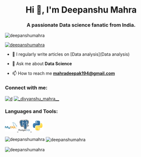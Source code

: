 <h1 align="center">Hi 👋, I'm Deepanshu Mahra</h1>
<h3 align="center">A passionate Data science fanatic from India.</h3>

<p align="left"> <img src="https://komarev.com/ghpvc/?username=deepanshumahra&label=Profile%20views&color=0e75b6&style=flat" alt="deepanshumahra" /> </p>

<p align="left"> <a href="https://github.com/ryo-ma/github-profile-trophy"><img src="https://github-profile-trophy.vercel.app/?username=deepanshumahra" alt="deepanshumahra" /></a> </p>

- 📝 I regularly write articles on [Data analysis](Data analysis)

- 💬 Ask me about **Data Science**

- 📫 How to reach me **mahradeepak194@gmail.com**

<h3 align="left">Connect with me:</h3>
<p align="left">
<a href="https://linkedin.com/in/d" target="blank"><img align="center" src="https://raw.githubusercontent.com/rahuldkjain/github-profile-readme-generator/master/src/images/icons/Social/linked-in-alt.svg" alt="d" height="30" width="40" /></a>
<a href="https://instagram.com/_divyanshu_mahra__" target="blank"><img align="center" src="https://raw.githubusercontent.com/rahuldkjain/github-profile-readme-generator/master/src/images/icons/Social/instagram.svg" alt="_divyanshu_mahra__" height="30" width="40" /></a>
</p>

<h3 align="left">Languages and Tools:</h3>
<p align="left"> <a href="https://www.mysql.com/" target="_blank" rel="noreferrer"> <img src="https://raw.githubusercontent.com/devicons/devicon/master/icons/mysql/mysql-original-wordmark.svg" alt="mysql" width="40" height="40"/> </a> <a href="https://www.postgresql.org" target="_blank" rel="noreferrer"> <img src="https://raw.githubusercontent.com/devicons/devicon/master/icons/postgresql/postgresql-original-wordmark.svg" alt="postgresql" width="40" height="40"/> </a> <a href="https://www.python.org" target="_blank" rel="noreferrer"> <img src="https://raw.githubusercontent.com/devicons/devicon/master/icons/python/python-original.svg" alt="python" width="40" height="40"/> </a> </p>

<p><img align="left" src="https://github-readme-stats.vercel.app/api/top-langs?username=deepanshumahra&show_icons=true&locale=en&layout=compact" alt="deepanshumahra" /></p>

<p>&nbsp;<img align="center" src="https://github-readme-stats.vercel.app/api?username=deepanshumahra&show_icons=true&locale=en" alt="deepanshumahra" /></p>

<p><img align="center" src="https://github-readme-streak-stats.herokuapp.com/?user=deepanshumahra&" alt="deepanshumahra" /></p>
